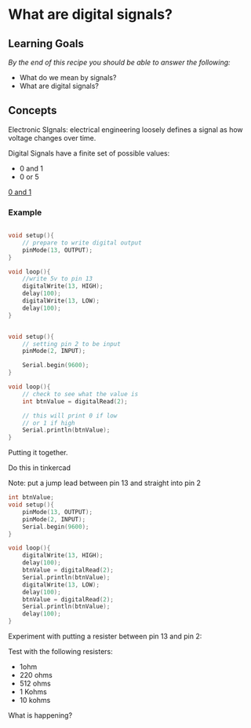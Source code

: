 # What are digital signals? 

## Learning Goals

*By the end of this recipe you should be able to answer the following:*

* What do we mean by signals? 
* What are digital signals?


## Concepts

Electronic SIgnals: electrical engineering loosely defines a signal as how voltage changes over time.

Digital Signals have a finite set of possible values: 

* 0 and 1
* 0 or 5

[0 and 1](img/digital_signals.png)

### Example

```cpp

void setup(){
    // prepare to write digital output
    pinMode(13, OUTPUT); 
}

void loop(){
    //write 5v to pin 13
    digitalWrite(13, HIGH);
    delay(100);
    digitalWrite(13, LOW);
    delay(100); 
}

```

```cpp

void setup(){
    // setting pin 2 to be input
    pinMode(2, INPUT);

    Serial.begin(9600);
}

void loop(){
    // check to see what the value is
    int btnValue = digitalRead(2);

    // this will print 0 if low
    // or 1 if high
    Serial.println(btnValue);
}
```

Putting it together. 

Do this in tinkercad

Note: put a jump lead between pin 13 and straight into pin 2


```cpp
int btnValue;
void setup(){
    pinMode(13, OUTPUT);
    pinMode(2, INPUT);
    Serial.begin(9600);
}

void loop(){
    digitalWrite(13, HIGH);
    delay(100);
    btnValue = digitalRead(2);
    Serial.println(btnValue);
    digitalWrite(13, LOW);
    delay(100);
    btnValue = digitalRead(2);
    Serial.println(btnValue);
    delay(100);
}
```

Experiment with putting a resister between pin 13 and pin 2: 

Test with the following resisters: 

* 1ohm
* 220 ohms
* 512 ohms
* 1 Kohms
* 10 kohms

What is happening?


